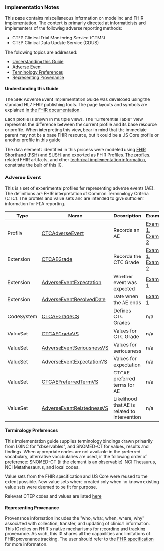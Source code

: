 ### Implementation Notes

This page contains miscellaneous information on modeling and FHIR implementation. The content is primarily directed at informaticists and implementers of the following adverse reporting methods:
* CTEP Clinical Trial Monitoring Service (CTMS)
* CTEP Clinical Data Update Service (CDUS)

The following topics are addressed:

* [Understanding this Guide](#understanding-this-guide)
* [Adverse Event](#Adverse-Event)
* [Terminology Preferences](#terminology-preferences)
* [Representing Provenance](#representing-provenance)

#### Understanding this Guide

The SHR Adverse Event Implementation Guide was developed using the standard HL7 FHIR publishing tools. The page layouts and symbols are explained [in the FHIR documentation](https://www.hl7.org/fhir/formats.html).

Each profile is shown in multiple views. The "Differential Table" view represents the difference between the current profile and its base resource or profile. When interpreting this view, bear in mind that the immediate parent may not be a base FHIR resource, but it could be a US Core profile or another profile in this guide.

The data elements identified in this process were modeled using [FHIR Shorthand (FSH)](http://build.fhir.org/ig/HL7/fhir-shorthand/) and [SUSHI](https://github.com/FHIR/sushi) and exported as FHIR Profiles. [The profiles](artifacts.html#2), related FHIR artifacts, and other [technical implementation information](implementation.html), constitute the bulk of this IG. 

### Adverse Event

This is a set of experimental profiles for representing adverse events (AE). The definitions are FHIR interpretation of Common Terminology Criteria (CTC). The profiles and value sets and are intended to give sufficient information for FDA reporting.

| Type       | Name                            | Description                    | Example             |
| ---------- | ------------------------------- | -----------------------------  | ------------------- |
| Profile    | [CTCAdverseEvent]               | Records an AE                  | [Example 1], [Example 2] |
| Extension  | [CTCAEGrade]                    | Records the CTC Grade          | [Example 1], [Example 2] |
| Extension  | [AdverseEventExpectation]       | Whether event was expected     | [Example 1]        |
| Extension  | [AdverseEventResolvedDate]      | Date when the AE ends          | [Example 1]        |
| CodeSystem | [CTCAEGradeCS]                  | Defines CTC Grades             | n/a                |
| ValueSet   | [CTCAEGradeVS]                  | Values for CTC Grade           | n/a                |
| ValueSet   | [AdverseEventSeriousnessVS]     | Values for seriousness         | n/a                |
| ValueSet   | [AdverseEventExpectationVS]     | Values for expectation         | n/a                |
| ValueSet   | [CTCAEPreferredTermVS]          | CTCAE preferred terms for AE   | n/a                |
| ValueSet   | [AdverseEventRelatednessVS]     | Likelihood that AE is related to intervention | n/a |

[CTCAdverseEvent]: StructureDefinition-ctc-adverse-event.html
[CTCAEGrade]: StructureDefinition-ctcae-grade.html
[AdverseEventExpectation]: StructureDefinition-adverse-event-expectation.html
[AdverseEventResolvedDate]: StructureDefinition-adverse-event-resolved-date.html
[CTCAEGradeCS]: CodeSystem-ctcae-grade-code-system.html
[CTCAEGradeVS]: ValueSet-ctcae-grade-value-set.html
[AdverseEventSeriousnessVS]: ValueSet-adverse-event-seriousness-value-set.html
[AdverseEventExpectationVS]: ValueSet-adverse-event-expectation-value-set.html
[CTCAEPreferredTermVS]: ValueSet-ctcae-preferred-term-value-set.html
[AdverseEventRelatednessVS]: ValueSet-adverse-event-relatedness-value-set.html
[Example 1]: AdverseEvent-ctc-adverse-event-example-1.html
[Example 2]: AdverseEvent-ctc-adverse-event-example-2.html


#### Terminology Preferences

This implementation guide supplies terminology bindings drawn primarily from LOINC for "observables", and SNOMED-CT for values, results and findings. When appropriate codes are not available in the preferred vocabulary, alternative vocabularies are used, in the following order of preference: SNOMED-CT (if the element is an observable), NCI Thesaurus, NCI Metathesaurus, and local codes.

Value sets from the FHIR specification and US Core were reused to the extent possible. New value sets where created only when no known existing value sets were deemed to be fit for purpose.

Relevant CTEP codes and values are listed [here](https://ctep.cancer.gov/protocoldevelopment/codes_values.htm).

#### Representing Provenance

Provenance information includes the "who, what, when, where, why" associated with collection, transfer, and updating of clinical information. This IG relies on FHIR's native mechanisms for recording and tracking provenance. As such, this IG shares all the capabilities and limitations of FHIR provenance tracking. The user should refer to the [FHIR specification](https://www.hl7.org/fhir/provenance.html) for more information.
